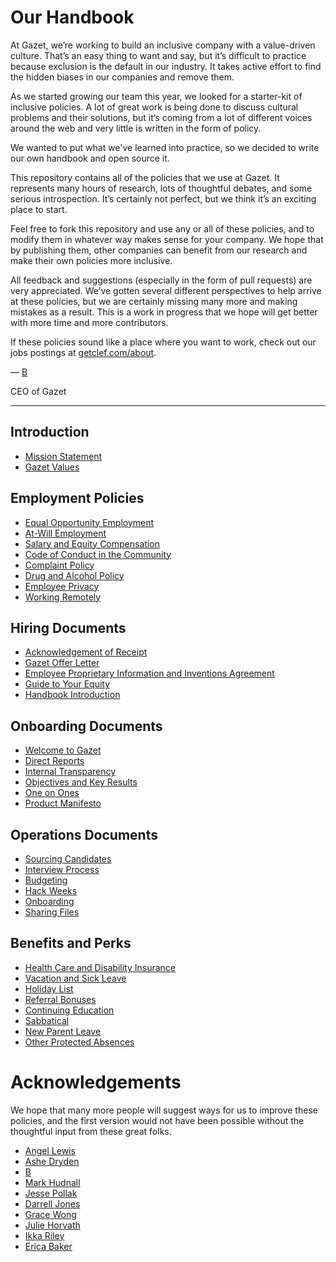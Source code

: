 # Our Handbook

At Gazet, we’re working to build an inclusive company with a value-driven culture. That’s an easy thing to want and say, but it’s difficult to practice because exclusion is the default in our industry. It takes active effort to find the hidden biases in our companies and remove them.

As we started growing our team this year, we looked for a starter-kit of inclusive policies. A lot of great work is being done to discuss cultural problems and their solutions, but it’s coming from a lot of different voices around the web and very little is written in the form of policy.

We wanted to put what we've learned into practice, so we decided to write our own handbook and open source it.

This repository contains all of the policies that we use at Gazet. It represents many hours of research, lots of thoughtful debates, and some serious introspection. It’s certainly not perfect, but we think it’s an exciting place to start.

Feel free to fork this repository and use any or all of these policies, and to modify them in whatever way makes sense for your company. We hope that by publishing them, other companies can benefit from our research and make their own policies more inclusive.

All feedback and suggestions (especially in the form of pull requests) are very appreciated. We’ve gotten several different perspectives to help arrive at these policies, but we are certainly missing many more and making mistakes as a result. This is a work in progress that we hope will get better with more time and more contributors.

If these policies sound like a place where you want to work, check out our jobs postings at [getclef.com/about](https://getclef.com/about).

— [B](https://twitter.com/brennenbyrne)

CEO of Gazet

***


## Introduction
* [Mission Statement](https://github.com/Gazet/handbook/blob/master/Mission%20Statement.md)
* [Gazet Values](https://github.com/Gazet/handbook/blob/master/Gazet%20Values.md)

## Employment Policies
* [Equal Opportunity Employment](https://github.com/Gazet/handbook/blob/master/Employment%20Policies/Equal%20Opportunity%20Employment.md)
* [At-Will Employment](https://github.com/Gazet/handbook/blob/master/Employment%20Policies/At-Will%20Employment.md)
* [Salary and Equity Compensation](https://github.com/Gazet/handbook/blob/master/Employment%20Policies/Salary%20and%20Equity%20Compensation.md)
* [Code of Conduct in the Community](https://github.com/Gazet/handbook/blob/master/Employment%20Policies/Code%20of%20Conduct%20in%20the%20Community.md)
* [Complaint Policy](https://github.com/Gazet/handbook/blob/master/Employment%20Policies/Complaint%20Policy.md)
* [Drug and Alcohol Policy](https://github.com/Gazet/handbook/blob/master/Employment%20Policies/Drug%20and%20Alcohol%20Policy.md)
* [Employee Privacy](https://github.com/Gazet/handbook/blob/master/Employment%20Policies/Employee%20Privacy.md)
* [Working Remotely](https://github.com/Gazet/handbook/blob/master/Employment%20Policies/Working%20Remotely.md)

## Hiring Documents
* [Acknowledgement of Receipt](https://github.com/Gazet/handbook/blob/master/Hiring%20Documents/Acknowledgment%20of%20Receipt.md)
* [Gazet Offer Letter](https://github.com/Gazet/handbook/blob/master/Hiring%20Documents/Gazet%20Offer%20Letter.md)
* [Employee Proprietary Information and Inventions Agreement](https://github.com/Gazet/handbook/blob/master/Hiring%20Documents/Employee%20Proprietary%20Information%20and%20Inventions%20Assignment%20Agreement.md)
* [Guide to Your Equity](https://github.com/Gazet/handbook/blob/master/Hiring%20Documents/Guide%20to%20Your%20Equity.md)
* [Handbook Introduction](https://github.com/Gazet/handbook/blob/master/Hiring%20Documents/Handbook%20Introduction.md)

## Onboarding Documents
* [Welcome to Gazet](https://github.com/Gazet/handbook/blob/master/Onboarding%20Documents/Welcome%20to%20Clef.md)
* [Direct Reports](https://github.com/Gazet/handbook/blob/master/Onboarding%20Documents/Direct%20Reports.md)
* [Internal Transparency](https://github.com/Gazet/handbook/blob/master/Onboarding%20Documents/Internal%20Transparency.md)
* [Objectives and Key Results](https://github.com/Gazet/handbook/blob/master/Onboarding%20Documents/Objectives%20and%20Key%20Results.md)
* [One on Ones](https://github.com/Gazet/handbook/blob/master/Onboarding%20Documents/One%20on%20Ones.md)
* [Product Manifesto](https://github.com/Gazet/handbook/blob/master/Onboarding%20Documents/Product%20Manifesto.md)

## Operations Documents
* [Sourcing Candidates](https://github.com/Gazet/handbook/blob/master/Operations%20Documents/Sourcing%20Candidates.md)
* [Interview Process](https://github.com/Gazet/handbook/blob/master/Operations%20Documents/Interview%20Process.md)
* [Budgeting](https://github.com/Gazet/handbook/blob/master/Operations%20Documents/Budgeting.md)
* [Hack Weeks](https://github.com/Gazet/handbook/blob/master/Operations%20Documents/Hack%20Weeks.md)
* [Onboarding](https://github.com/Gazet/handbook/blob/master/Operations%20Documents/Onboarding.md)
* [Sharing Files](https://github.com/Gazet/handbook/blob/master/Operations%20Documents/Sharing%20Files.md)

## Benefits and Perks
* [Health Care and Disability Insurance](https://github.com/Gazet/handbook/blob/master/Benefits%20and%20Perks/Healthcare%20and%20Disability%20Insurance.md)
* [Vacation and Sick Leave](https://github.com/Gazet/handbook/blob/master/Benefits%20and%20Perks/Vacation%20and%20Sick%20Leave.md)
* [Holiday List](https://github.com/Gazet/handbook/blob/master/Benefits%20and%20Perks/Holiday%20List.md)
* [Referral Bonuses](https://github.com/Gazet/handbook/blob/master/Benefits%20and%20Perks/Referral%20Bonuses.md)
* [Continuing Education](https://github.com/Gazet/handbook/blob/master/Benefits%20and%20Perks/Continuing%20Education.md)
* [Sabbatical](https://github.com/Gazet/handbook/blob/master/Benefits%20and%20Perks/Sabbatical.md)
* [New Parent Leave](https://github.com/Gazet/handbook/blob/master/Benefits%20and%20Perks/New%20Parent%20Leave.md)
* [Other Protected Absences](https://github.com/Gazet/handbook/blob/master/Benefits%20and%20Perks/Other%20Protected%20Absences.md)



# Acknowledgements

We hope that many more people will suggest ways for us to improve these policies, and the first version would not have been possible without the thoughtful input from these great folks.

* [Angel Lewis](http://www.allemployerlaw.com/)
* [Ashe Dryden](http://www.ashedryden.com/)
* [B](https://twitter.com/brennenbyrne)
* [Mark Hudnall](https://twitter.com/landakram)
* [Jesse Pollak](https://twitter.com/jessepollak)
* [Darrell Jones](https://twitter.com/darrelljonesiii)
* [Grace Wong](https://twitter.com/gwongz)
* [Julie Horvath](https://twitter.com/nrrrdcore)
* [Ikka Riley](https://twitter.com/isicalynn)
* [Erica Baker](https://twitter.com/ericajoy)
